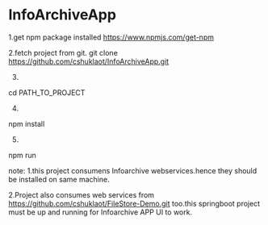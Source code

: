 # InfoArchiveApp

1.get npm package installed
https://www.npmjs.com/get-npm

2.fetch project from git.
git clone https://github.com/cshuklaot/InfoArchiveApp.git

3.
cd PATH_TO_PROJECT

4.
npm install

5.
npm run

note: 
1.this project consumens Infoarchive webservices.hence they should be installed on same machine.

2.Project also consumes web services from https://github.com/cshuklaot/FileStore-Demo.git too.this springboot project must be up and running for Infoarchive APP UI to work.
